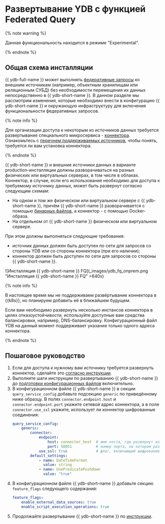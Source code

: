 # Развертывание YDB с функцией Federated Query

{% note warning %}

Данная функциональность находится в режиме "Experimental".

{% endnote %}

## Общая схема инсталляции

{{ ydb-full-name }} может выполнять [федеративные запросы](../../concepts/federated_query/index.md) ко внешним источникам (например, объектным хранилищам или реляционным СУБД) без необходимости перемещения их данных непосредственно в {{ ydb-short-name }}. В данном разделе мы рассмотрим изменения, которые необходимо внести в конфигурацию {{ ydb-short-name }} и окружающую инфраструктуру для включения функциональности федеративных запросов. 

{% note info %}

Для организации доступа к некоторым из источников данных требуется развертывание специального микросервиса - [коннектора](../../concepts/federated_query/architecture.md#connectors). Ознакомьтесь c [перечнем поддерживаемых источников](../../concepts/federated_query/architecture.md#suppored-datasources), чтобы понять, требуется ли вам установка коннектора.

{% endnote %}
 
{{ ydb-short-name }} и внешние источники данных в варианте production-инсталляции должны разворачиваться на разных физических или виртуальных серверах, в том числе в облаках. Коннектор, в случае, если его использование необходимо для доступа к требуемому источнику данных, может быть развернут согласно следующим схемам:

* На одном и том же физическом или виртуальном сервере c {{ ydb-short-name }}, причём {{ ydb-short-name }} разворачивается с помощью [бинарных файлов](./deploy-ydb-on-premises.md#install-binaries), а коннектор - с помощью Docker-образа.
* На отдельном от {{ ydb-short-name }} физическом или виртуальном сервере. 

При этом должны выполняться следующие требования:
* источник данных должен быть доступен по сети для запросов со стороны YDB или со стороны коннектора (при его наличии);
* коннектор должен быть доступен по сети для запросов со стороны {{ ydb-short-name }}.

![Инсталляция {{ ydb-short-name }} FQ](_images/ydb_fq_onprem.png "Инсталляция {{ ydb-short-name }} FQ" =640x)

{% note info %}

В настоящее время мы не поддерживаем развёртывание коннектора в {{k8s}}, но планируем добавить её в ближайшем будущем.

Если вам необходимо развернуть несколько инстансов коннектора в целях отказоустойчивости, используйте доступные вам средства балансировки, например, DNS-балансировку. Конфигурационный файл YDB на данный момент поддерживает указание только одного адреса коннектора.

{% endnote %}

## Пошаговое руководство

1. Если для доступа к нужному вам источнику требуется развернуть коннектор, сделайте это [согласно инструкции](./connector.md).
1. Выполните шаги инструкции по развертыванию {{ ydb-short-name }} до [подготовки конфигурационных файлов](./deploy-ydb-on-premises.md#config) включительно.
1. В конфигурационном файле {{ ydb-short-name }} в секции `query_service_config` добавьте подсекцию `generic` по приведённому ниже образцу. В полях `connector.endpoint.host` и `connector.endpoint.port` укажите сетевой адрес коннектора, а в поле `connector.use_ssl` укажите, использует ли коннектор шифрованные соединения:
    ```yaml
    query_service_config:
        generic:
            connector:
                endpoint:
                    host: connector_host  # имя хоста, где развернут коннектор
                    port: 50051           # номер порта, на котором развернут слушающий сокет коннектора
                use_ssl: true             # флаг, включающий шифрование соединений
            default_settings:
                - name: DateTimeFormat
                  value: string
                - name: UsePredicatePushdown
                  value: "true"
    ```
1. В конфигурационном файле {{ ydb-short-name }} добавьте секцию `feature_flags` следующего содержания:
    ```yaml
    feature_flags:
        enable_external_data_sources: true
        enable_script_execution_operations: true
    ```
1. Продолжайте развертывание {{ ydb-short-name }} по [инструкции](./deploy-ydb-on-premises.md). 

